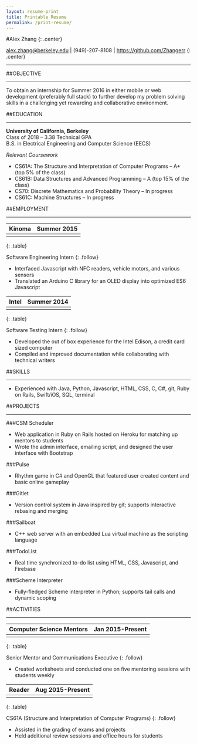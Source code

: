 ```yaml
---
layout: resume-print
title: Printable Resume
permalink: /print-resume/
---
```



#Alex Zhang
{: .center}

<alex.zhang@berkeley.edu> \| (949)-207-8108 \| <https://github.com/Zhangerr>
{: .center}

------

##OBJECTIVE

------

To obtain an internship for Summer 2016 in either mobile or web development (preferably full stack) to further develop my problem solving skills in a challenging yet rewarding and collaborative environment.

##EDUCATION

------

**University of California, Berkeley**  
Class of 2018 – 3.38 Technical GPA  
B.S. in Electrical Engineering and Computer Science (EECS)  

*Relevant Coursework*

*  CS61A: The Structure and Interpretation of Computer Programs – A+ (top 5% of the class) 
*  CS61B: Data Structures and Advanced Programming – A (top 15% of the class)
*  CS70: Discrete Mathematics and Probability Theory – In progress
*  CS61C: Machine Structures – In progress

##EMPLOYMENT

------

| Kinoma    | Summer 2015 |
| :-------- |   --------: |
|           |             |
{: .table}

Software Engineering Intern
{: .follow}
*  Interfaced Javascript with NFC readers, vehicle motors, and various sensors
*  Translated an Arduino C library for an OLED display into optimized ES6 Javascript

| Intel     | Summer 2014 |
| :-------- |   --------: |
|           |             |
{: .table}

Software Testing Intern
{: .follow}
*  Developed the out of box experience for the Intel Edison, a credit card sized computer
*  Compiled and improved documentation while collaborating with technical writers

##SKILLS

------

*  Experienced with Java, Python, Javascript, HTML, CSS, C, C#, git, Ruby on Rails, Swift/iOS, SQL, terminal

##PROJECTS

------

###CSM Scheduler
*  Web application in Ruby on Rails hosted on Heroku for matching up mentors to students
*  Wrote the admin interface, emailing script, and designed the user interface with Bootstrap

###Pulse
*  Rhythm game in C# and OpenGL that featured user created content and basic online gameplay

###Gitlet
*  Version control system in Java inspired by git; supports interactive rebasing and merging

###Sailboat
*  C++ web server with an embedded Lua virtual machine as the scripting language

###TodoList
*  Real time synchronized to-do list using HTML, CSS, Javascript, and Firebase

###Scheme Interpreter
*  Fully-fledged Scheme interpreter in Python; supports tail calls and dynamic scoping

##ACTIVITIES

------

| Computer Science Mentors     | Jan 2015-Present |
| :-------- |   --------: |
|           |             |
{: .table}

Senior Mentor and Communications Executive
{: .follow}
*  Created worksheets and conducted one on five mentoring sessions with students weekly

| Reader    | Aug 2015-Present |
| :-------- |   --------: |
|           |             |
{: .table}

CS61A (Structure and Interpretation of Computer Programs) 
{: .follow}
*  Assisted in the grading of exams and projects
*  Held additional review sessions and office hours for students 

